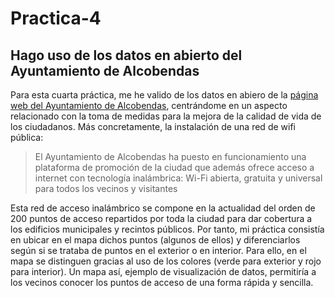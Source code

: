 # Practica-4

## Hago uso de los datos en abierto del Ayuntamiento de Alcobendas

Para esta cuarta práctica, me he valido de los datos en abiero de la [página web del Ayuntamiento de Alcobendas](https://www.alcobendas.org/es/ayuntamiento), centrándome en un aspecto relacionado con la toma de medidas para la mejora de la calidad de vida de los ciudadanos. Más concretamente, la instalación de una red de wifi pública:

> El Ayuntamiento de Alcobendas ha puesto en funcionamiento una plataforma de promoción de la ciudad que además ofrece acceso a internet con tecnología inalámbrica: Wi-Fi abierta, gratuita y universal para todos los vecinos y visitantes

Esta red de acceso inalámbrico se compone en la actualidad del orden de 200 puntos de acceso repartidos por toda la ciudad para dar cobertura a los edificios municipales y recintos públicos. Por tanto, mi práctica consistía en ubicar en el mapa dichos puntos (algunos de ellos) y diferenciarlos según si se trataba de puntos en el exterior o en interior. Para ello, en el mapa se distinguen gracias al uso de los colores (verde para exterior y rojo para interior). Un mapa así, ejemplo de visualización de datos, permitiría a los vecinos conocer los puntos de acceso de una forma rápida y sencilla.
